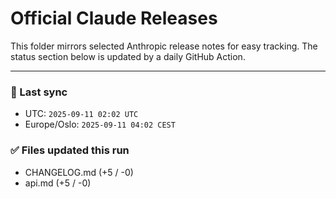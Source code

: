 # Official Claude Releases

This folder mirrors selected Anthropic release notes for easy tracking.
The status section below is updated by a daily GitHub Action.


---

<!-- sync-status:start -->

### 🔄 Last sync
- UTC: `2025-09-11 02:02 UTC`
- Europe/Oslo: `2025-09-11 04:02 CEST`

### ✅ Files updated this run

- CHANGELOG.md (+5 / -0)
- api.md (+5 / -0)<!-- sync-status:end -->





















